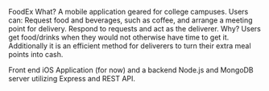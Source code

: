 FoodEx
What?
  A mobile application geared for college campuses. Users can:
  Request food and beverages, such as coffee, and arrange a meeting point for delivery. 
  Respond to requests and act as the deliverer. 
Why?
  Users get food/drinks when they would not otherwise have time to get it.  Additionally it is an efficient method for deliverers   to turn their extra meal points into cash.  

Front end iOS Application (for now) and a backend Node.js and MongoDB server utilizing Express and REST API.
